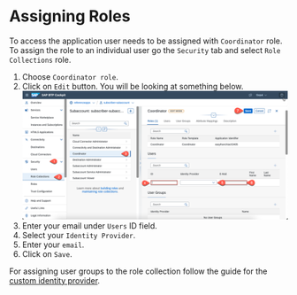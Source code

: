 # Assigning Roles
To access the application user needs to be assigned with `Coordinator` role. To assign the role to an individual user go the `Security` tab and select `Role Collections` role.
1. Choose `Coordinator role`.
2. Click on `Edit` button. You will be looking at something below.
   ![Identity Provider](./assignroles.png)
3. Enter your email under `Users` ID field.
4. Select your `Identity Provider`.
5. Enter your `email`.
6. Click on `Save`. 

For assigning user groups to the role collection follow the guide for the [custom identity provider](../idp/README.md).
   